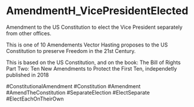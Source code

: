 # AmendmentH_VicePresidentElected
Amendment to the US Constitution to elect the Vice President separately from other offices.

This is one of 10 Amendements Vector Hasting proposes to the US Constitution to preserve Freedom 
in the 21st Century. 

This is based on the US Constitution, and on the book: 
The Bill of Rights Part Two: Ten New Amendments to Protect the First Ten, 
independetly published in 2018

#ConstitutionalAmendment #Constitution #Amendment #AmendTheConstitution #SeparateElection #ElectSeparate #ElectEachOnTheirOwn
